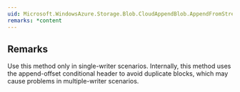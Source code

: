 ```yaml
---  
uid: Microsoft.WindowsAzure.Storage.Blob.CloudAppendBlob.AppendFromStreamAsync(System.IO.Stream)  
remarks: *content  
---  
```

  
## Remarks  
 Use this method only in single-writer scenarios. Internally, this method uses the append-offset conditional header to avoid duplicate blocks, which may cause problems in multiple-writer scenarios.